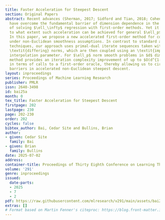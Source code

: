 ```yaml
---
title: Faster Acceleration for Steepest Descent
section: Original Papers
abstract: Recent advances (Sherman, 2017; Sidford and Tian, 2018; Cohen et al., 2021)
  have overcome the fundamental barrier of dimension dependence in the iteration complexity
  of solving $\ell_\infty$ regression with first-order methods. Yet it remains unclear
  to what extent such acceleration can be achieved for general $\ell_p$ smooth functions.
  In this paper, we propose a new accelerated first-order method for convex optimization
  under non-Euclidean smoothness assumptions. In contrast to standard acceleration
  techniques, our approach uses primal-dual iterate sequences taken with respect to
  \textit{differing} norms, which are then coupled using an \textit{implicitly} determined
  interpolation parameter. For $\ell_p$ norm smooth problems in $d$ dimensions, our
  method provides an iteration complexity improvement of up to $O(d^{1-\frac{2}{p}})$
  in terms of calls to a first-order oracle, thereby allowing us to circumvent long-standing
  barriers in accelerated non-Euclidean steepest descent.
layout: inproceedings
series: Proceedings of Machine Learning Research
publisher: PMLR
issn: 2640-3498
id: bai25a
month: 0
tex_title: Faster Acceleration for Steepest Descent
firstpage: 202
lastpage: 230
page: 202-230
order: 202
cycles: false
bibtex_author: Bai, Cedar Site and Bullins, Brian
author:
- given: Cedar Site
  family: Bai
- given: Brian
  family: Bullins
date: 2025-07-02
address:
container-title: Proceedings of Thirty Eighth Conference on Learning Theory
volume: '291'
genre: inproceedings
issued:
  date-parts:
  - 2025
  - 7
  - 2
pdf: https://raw.githubusercontent.com/mlresearch/v291/main/assets/bai25a/bai25a.pdf
extras: []
# Format based on Martin Fenner's citeproc: https://blog.front-matter.io/posts/citeproc-yaml-for-bibliographies/
---
```


